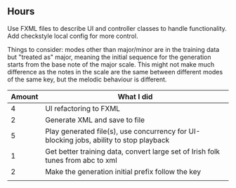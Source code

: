 ## Hours

Use FXML files to describe UI and controller classes to handle functionality. Add checkstyle local config for more control.

Things to consider: modes other than major/minor are in the training data but "treated as" major, meaning the initial sequence for the generation starts from the base note of the major scale. This might not make much difference as the notes in the scale are the same between different modes of the same key, but the melodic behaviour is different.

|Amount|What I did|
|-|-|
|4|UI refactoring to FXML|
|2|Generate XML and save to file|
|5|Play generated file(s), use concurrency for UI-blocking jobs, ability to stop playback|
|1|Get better training data, convert large set of Irish folk tunes from abc to xml|
|2|Make the generation initial prefix follow the key|
|||